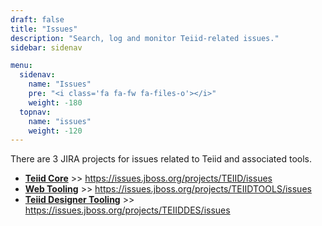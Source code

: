```yaml
---
draft: false
title: "Issues"
description: "Search, log and monitor Teiid-related issues."
sidebar: sidenav

menu:
  sidenav:
    name: "Issues"
    pre: "<i class='fa fa-fw fa-files-o'></i>"
    weight: -180
  topnav:
    name: "issues"
    weight: -120
---
```


There are 3 JIRA projects for issues related to Teiid and associated tools.

* **[Teiid Core](https://issues.jboss.org/projects/TEIID/issues)**  >>  https://issues.jboss.org/projects/TEIID/issues
* **[Web Tooling](https://issues.jboss.org/projects/TEIIDTOOLS/issues)** >>  https://issues.jboss.org/projects/TEIIDTOOLS/issues
* **[Teiid Designer Tooling](https://issues.jboss.org/projects/TEIIDDES/issues)** >>  https://issues.jboss.org/projects/TEIIDDES/issues